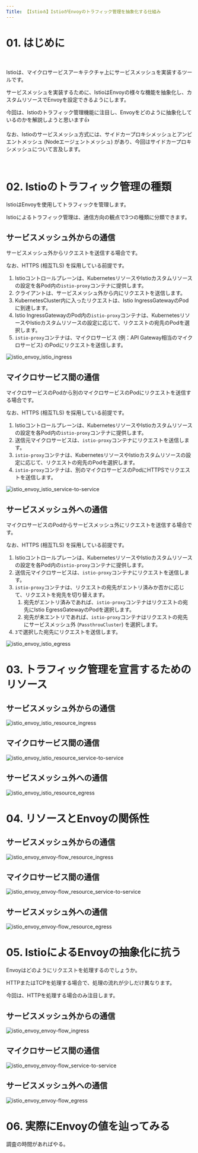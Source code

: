 ```yaml
---
Title: 【Istio⛵️】IstioがEnvoyのトラフィック管理を抽象化する仕組み
---
```


# 01. はじめに

<br>

Istioは、マイクロサービスアーキテクチャ上にサービスメッシュを実装するツールです。

サービスメッシュを実装するために、IstioはEnvoyの様々な機能を抽象化し、カスタムリソースでEnvoyを設定できるようにします。

今回は、Istioのトラフィック管理機能に注目し、Envoyをどのように抽象化しているのかを解説しようと思います👍

なお、Istioのサービスメッシュ方式には、サイドカープロキシメッシュとアンビエントメッシュ (Nodeエージェントメッシュ) があり、今回はサイドカープロキシメッシュについて言及します。

<br>

# 02. Istioのトラフィック管理の種類

IstioはEnvoyを使用してトラフィックを管理します。

Istioによるトラフィック管理は、通信方向の観点で3つの種類に分類できます。



## サービスメッシュ外からの通信

サービスメッシュ外からリクエストを送信する場合です。

なお、HTTPS (相互TLS) を採用している前提です。

1. Istioコントロールプレーンは、KubernetesリソースやIstioカスタムリソースの設定を各Pod内の`istio-proxy`コンテナに提供します。
2. クライアントは、サービスメッシュ外から内にリクエストを送信します。
3. KubernetesCluster内に入ったリクエストは、Istio IngressGatewayのPodに到達します。
4. Istio IngressGatewayのPod内の`istio-proxy`コンテナは、KubernetesリソースやIstioカスタムリソースの設定に応じて、リクエストの宛先のPodを選択します。
5. `istio-proxy`コンテナは、マイクロサービス (例：API Gateway相当のマイクロサービス) のPodにリクエストを送信します。

![istio_envoy_istio_ingress](https://raw.githubusercontent.com/hiroki-it/tech-notebook-images/master/images/drawio/blog/istio/istio_envoy_istio_ingress.png)



## マイクロサービス間の通信

マイクロサービスのPodから別のマイクロサービスのPodにリクエストを送信する場合です。

なお、HTTPS (相互TLS) を採用している前提です。

1. Istioコントロールプレーンは、KubernetesリソースやIstioカスタムリソースの設定を各Pod内の`istio-proxy`コンテナに提供します。
2. 送信元マイクロサービスは、`istio-proxy`コンテナにリクエストを送信します。
3. `istio-proxy`コンテナは、KubernetesリソースやIstioカスタムリソースの設定に応じて、リクエストの宛先のPodを選択します。
4. `istio-proxy`コンテナは、別のマイクロサービスのPodにHTTPSでリクエストを送信します。

![istio_envoy_istio_service-to-service](https://raw.githubusercontent.com/hiroki-it/tech-notebook-images/master/images/drawio/blog/istio/istio_envoy_istio_service-to-service.png)



## サービスメッシュ外への通信

マイクロサービスのPodからサービスメッシュ外にリクエストを送信する場合です。

なお、HTTPS (相互TLS) を採用している前提です。

1. Istioコントロールプレーンは、KubernetesリソースやIstioカスタムリソースの設定を各Pod内の`istio-proxy`コンテナに提供します。
2. 送信元マイクロサービスは、`istio-proxy`コンテナにリクエストを送信します。
3. `istio-proxy`コンテナは、リクエストの宛先がエントリ済みか否かに応じて、リクエストを宛先を切り替えます。
   1. 宛先がエントリ済みであれば、`istio-proxy`コンテナはリクエストの宛先にIstio EgressGatewayのPodを選択します。
   2. 宛先が未エントリであれば、`istio-proxy`コンテナはリクエストの宛先にサービスメッシュ外 (`PassthrouCluster`) を選択します。
4. `3`で選択した宛先にリクエストを送信します。

![istio_envoy_istio_egress](https://raw.githubusercontent.com/hiroki-it/tech-notebook-images/master/images/drawio/blog/istio/istio_envoy_istio_egress.png)


# 03. トラフィック管理を宣言するためのリソース





## サービスメッシュ外からの通信

![istio_envoy_istio_resource_ingress](https://raw.githubusercontent.com/hiroki-it/tech-notebook-images/master/images/drawio/blog/istio/istio_envoy_istio_resource_ingress.png)



## マイクロサービス間の通信

![istio_envoy_istio_resource_service-to-service](https://raw.githubusercontent.com/hiroki-it/tech-notebook-images/master/images/drawio/blog/istio/istio_envoy_istio_resource_service-to-service.png)



## サービスメッシュ外への通信

![istio_envoy_istio_resource_egress](https://raw.githubusercontent.com/hiroki-it/tech-notebook-images/master/images/drawio/blog/istio/istio_envoy_istio_resource_egress.png)

# 04. リソースとEnvoyの関係性

## サービスメッシュ外からの通信

![istio_envoy_envoy-flow_resource_ingress](https://raw.githubusercontent.com/hiroki-it/tech-notebook-images/master/images/drawio/blog/istio/istio_envoy_envoy-flow_resource_ingress.png)

## マイクロサービス間の通信

![istio_envoy_envoy-flow_resource_service-to-service](https://raw.githubusercontent.com/hiroki-it/tech-notebook-images/master/images/drawio/blog/istio/istio_envoy_envoy-flow_resource_service-to-service.png)

## サービスメッシュ外への通信

![istio_envoy_envoy-flow_resource_egress](https://raw.githubusercontent.com/hiroki-it/tech-notebook-images/master/images/drawio/blog/istio/istio_envoy_envoy-flow_resource_egress.png)



# 05. IstioによるEnvoyの抽象化に抗う

Envoyはどのようにリクエストを処理するのでしょうか。

HTTPまたはTCPを処理する場合で、処理の流れが少しだけ異なります。

今回は、HTTPを処理する場合のみ注目します。

## サービスメッシュ外からの通信

![istio_envoy_envoy-flow_ingress](https://raw.githubusercontent.com/hiroki-it/tech-notebook-images/master/images/drawio/blog/istio/istio_envoy_envoy-flow_ingress.png)



## マイクロサービス間の通信

![istio_envoy_envoy-flow_service-to-service](https://raw.githubusercontent.com/hiroki-it/tech-notebook-images/master/images/drawio/blog/istio/istio_envoy_envoy-flow_service-to-service.png)



## サービスメッシュ外への通信

![istio_envoy_envoy-flow_egress](https://raw.githubusercontent.com/hiroki-it/tech-notebook-images/master/images/drawio/blog/istio/istio_envoy_envoy-flow_egress.png)

# 06. 実際にEnvoyの値を辿ってみる

調査の時間があればやる。
